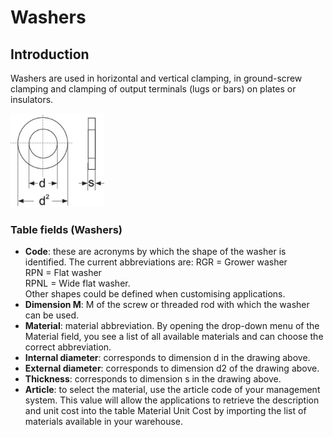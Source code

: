 # Washers

## Introduction
Washers are used in horizontal and vertical clamping, in ground-screw clamping and clamping of output terminals (lugs or bars) on plates or insulators.


<img src="img/Rondelle.jpg" height="150px">

### Table fields (Washers)

- **Code**: these are acronyms by which the shape of the washer is identified. The current abbreviations are:
RGR = Grower washer <br>
RPN = Flat washer <br>
RPNL = Wide flat washer. <br>
Other shapes could be defined when customising applications.
- **Dimension M**: M of the screw or threaded rod with which the washer can be used.
- **Material**: material abbreviation. By opening the drop-down menu of the Material field, you see a list of all available materials and can choose the correct abbreviation.
- **Internal diameter**: corresponds to dimension d in the drawing above.
- **External diameter**: corresponds to dimension d2 of the drawing above.
- **Thickness**: corresponds to dimension s in the drawing above.
- **Article**: to select the material, use the article code of your management system. This value will allow the applications to retrieve the description and unit cost into the table Material Unit Cost by importing the list of materials available in your warehouse.

